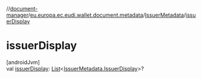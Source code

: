 //[document-manager](../../../index.md)/[eu.europa.ec.eudi.wallet.document.metadata](../index.md)/[IssuerMetadata](index.md)/[issuerDisplay](issuer-display.md)

# issuerDisplay

[androidJvm]\
val [issuerDisplay](issuer-display.md): [List](https://kotlinlang.org/api/latest/jvm/stdlib/kotlin-stdlib/kotlin.collections/-list/index.html)&lt;[IssuerMetadata.IssuerDisplay](-issuer-display/index.md)&gt;?
